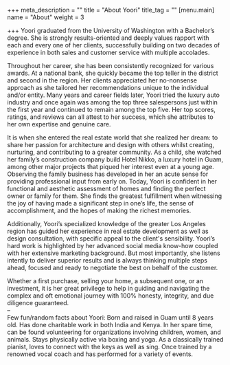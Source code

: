 +++
meta_description = ""
title = "About Yoori"
title_tag = ""
[menu.main]
name = "About"
weight = 3

+++
Yoori graduated from the University of Washington with a Bachelor’s degree. She is strongly results-oriented and deeply values rapport with each and every one of her clients, successfully building on two decades of experience in both sales and customer service with multiple accolades.

Throughout her career, she has been consistently recognized for various awards. At a national bank, she quickly became the top teller in the district and second in the region. Her clients appreciated her no-nonsense approach as she tailored her recommendations unique to the individual and/or entity. Many years and career fields later, Yoori tried the luxury auto industry and once again was among the top three salespersons just within the first year and continued to remain among the top five. Her top scores, ratings, and reviews can all attest to her success, which she attributes to her own expertise and genuine care.

It is when she entered the real estate world that she realized her dream: to share her passion for architecture and design with others whilst creating, nurturing, and contributing to a greater community. As a child, she watched her family’s construction company build Hotel Nikko, a luxury hotel in Guam, among other major projects that piqued her interest even at a young age. Observing the family business has developed in her an acute sense for providing professional input from early on. Today, Yoori is confident in her functional and aesthetic assessment of homes and finding the perfect owner or family for them. She finds the greatest fulfillment when witnessing the joy of having made a significant step in one’s life, the sense of accomplishment, and the hopes of making the richest memories.

Additionally, Yoori’s specialized knowledge of the greater Los Angeles region has guided her experience in real estate development as well as design consultation, with specific appeal to the client's sensibility. Yoori’s hard work is highlighted by her advanced social media know-how coupled with her extensive marketing background. But most importantly, she listens intently to deliver superior results and is always thinking multiple steps ahead, focused and ready to negotiate the best on behalf of the customer.

Whether a first purchase, selling your home, a subsequent one, or an investment, it is her great privilege to help in guiding and navigating the complex and oft emotional journey with 100% honesty, integrity, and due diligence guaranteed.<br>–<br>Few fun/random facts about Yoori: Born and raised in Guam until 8 years old. Has done charitable work in both India and Kenya. In her spare time, can be found volunteering for organizations involving children, women, and animals. Stays physically active via boxing and yoga. As a classically trained pianist, loves to connect with the keys as well as sing. Once trained by a renowned vocal coach and has performed for a variety of events.
